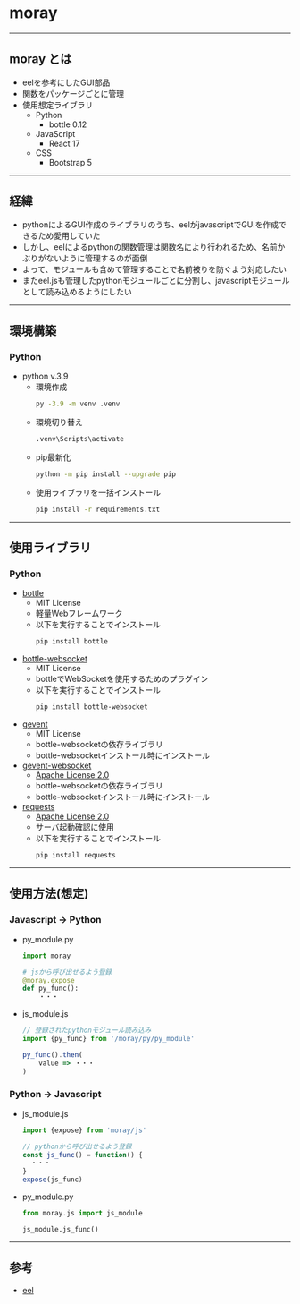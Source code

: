 # moray
***
## moray とは
- eelを参考にしたGUI部品
- 関数をパッケージごとに管理
- 使用想定ライブラリ
  - Python
    - bottle 0.12
  - JavaScript
    - React 17
  - CSS
    - Bootstrap 5

***
## 経緯
- pythonによるGUI作成のライブラリのうち、eelがjavascriptでGUIを作成できるため愛用していた
- しかし、eelによるpythonの関数管理は関数名により行われるため、名前かぶりがないように管理するのが面倒
- よって、モジュールも含めて管理することで名前被りを防ぐよう対応したい
- またeel.jsも管理したpythonモジュールごとに分割し、javascriptモジュールとして読み込めるようにしたい

***
## 環境構築
### Python
- python v.3.9
  - 環境作成
    ``` bash
    py -3.9 -m venv .venv
    ```
  - 環境切り替え
    ``` bash
    .venv\Scripts\activate
    ```
  - pip最新化
    ``` bash
    python -m pip install --upgrade pip
    ```
  - 使用ライブラリを一括インストール
    ``` bash
    pip install -r requirements.txt
    ```

***
## 使用ライブラリ
### Python
- [bottle](https://pypi.org/project/bottle/)
  - MIT License
  - 軽量Webフレームワーク
  - 以下を実行することでインストール
    ``` bash
    pip install bottle
    ```
- [bottle-websocket](https://pypi.org/project/bottle-websocket/)
  - MIT License
  - bottleでWebSocketを使用するためのプラグイン
  - 以下を実行することでインストール
    ``` bash
    pip install bottle-websocket
    ```
- [gevent](https://pypi.org/project/gevent/)
  - MIT License
  - bottle-websocketの依存ライブラリ
  - bottle-websocketインストール時にインストール
- [gevent-websocket](https://pypi.org/project/gevent-websocket/)
  - [Apache License 2.0](http://www.apache.org/licenses/LICENSE-2.0)
  - bottle-websocketの依存ライブラリ
  - bottle-websocketインストール時にインストール
- [requests](https://pypi.org/project/requests/)
  - [Apache License 2.0](http://www.apache.org/licenses/LICENSE-2.0)
  - サーバ起動確認に使用
  - 以下を実行することでインストール
    ``` bash
    pip install requests
    ```

***
## 使用方法(想定)
### Javascript -> Python
- py_module.py
  ``` python
  import moray
  
  # jsから呼び出せるよう登録
  @moray.expose
  def py_func():
      ・・・
  ```
- js_module.js
  ``` javascript
  // 登録されたpythonモジュール読み込み
  import {py_func} from '/moray/py/py_module'
  
  py_func().then(
      value => ・・・
  )
  ```

### Python -> Javascript
- js_module.js
  ``` javascript
  import {expose} from 'moray/js'
  
  // pythonから呼び出せるよう登録
  const js_func() = function() {
    ・・・
  }
  expose(js_func)
  ```
- py_module.py
  ``` python
  from moray.js import js_module
  
  js_module.js_func()
  ```

***
## 参考
- [eel](https://github.com/ChrisKnott/Eel)

